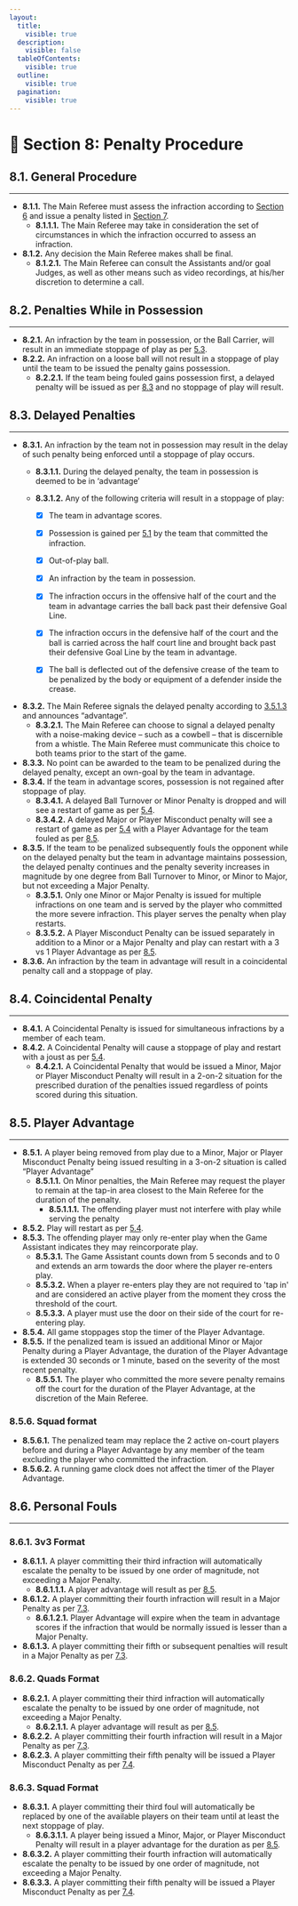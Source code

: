 ```yaml
---
layout:
  title:
    visible: true
  description:
    visible: false
  tableOfContents:
    visible: true
  outline:
    visible: true
  pagination:
    visible: true
---
```


# 📣 Section 8: Penalty Procedure

## **8.1. General Procedure**&#x20;

***

* **8.1.1.** The Main Referee must assess the infraction according to [Section 6](section-6-infractions.md) and issue a penalty listed in [Section 7](section-7-penalties.md).&#x20;
  * **8.1.1.1.** The Main Referee may take in consideration the set of circumstances in which the infraction occurred to assess an infraction.&#x20;
* **8.1.2.** Any decision the Main Referee makes shall be final.&#x20;
  * **8.1.2.1.** The Main Referee can consult the Assistants and/or goal Judges, as well as other means such as video recordings, at his/her discretion to determine a call.&#x20;

## **8.2. Penalties While in Possession**

***

* **8.2.1.** An infraction by the team in possession, or the Ball Carrier, will result in an immediate stoppage of play as per [5.3](section-5-game-mechanics.md#id-5.3.-stoppage-of-play).&#x20;
* **8.2.2.** An infraction on a loose ball will not result in a stoppage of play until the team to be issued the penalty gains possession.&#x20;
  * **8.2.2.1.** If the team being fouled gains possession first, a delayed penalty will be issued as per [8.3](section-8-penalty-procedure.md#id-8.3.-delayed-penalties) and no stoppage of play will result.

## **8.3. Delayed Penalties**&#x20;

***

* **8.3.1.** An infraction by the team not in possession may result in the delay of such penalty being enforced until a stoppage of play occurs.&#x20;
  * **8.3.1.1.** During the delayed penalty, the team in possession is deemed to be in ‘advantage’&#x20;
  *   **8.3.1.2.** Any of the following criteria will result in a stoppage of play:

      * [x] The team in advantage scores.
      * [x] Possession is gained per [5.1](section-5-game-mechanics.md#id-5.1.-start-of-the-game) by the team that committed the infraction.
      * [x] Out-of-play ball.
      * [x] An infraction by the team in possession.
      * [x] The infraction occurs in the offensive half of the court and the team in advantage carries the ball back past their defensive Goal Line.
      * [x] The infraction occurs in the defensive half of the court and the ball is carried across the half court line and brought back past their defensive Goal Line by the team in advantage.
      * [x] The ball is deflected out of the defensive crease of the team to be penalized by the body or equipment of a defender inside the crease.&#x20;


* **8.3.2.** The Main Referee signals the delayed penalty according to [3.5.1.3](section-3-game-officials.md#id-3.5.1.-main-referee) and announces “advantage”.&#x20;
  * **8.3.2.1.** The Main Referee can choose to signal a delayed penalty with a noise-making device – such as a cowbell – that is discernible from a whistle. The Main Referee must communicate this choice to both teams prior to the start of the game.&#x20;
* **8.3.3.** No point can be awarded to the team to be penalized during the delayed penalty, except an own-goal by the team in advantage.&#x20;
* **8.3.4.** If the team in advantage scores, possession is not regained after stoppage of play.&#x20;
  * **8.3.4.1.** A delayed Ball Turnover or Minor Penalty is dropped and will see a restart of game as per [5.4](section-5-game-mechanics.md#id-5.4.-restart-of-play).&#x20;
  * **8.3.4.2.** A delayed Major or Player Misconduct penalty will see a restart of game as per [5.4](section-5-game-mechanics.md#id-5.4.-restart-of-play) with a Player Advantage for the team fouled as per [8.5](section-8-penalty-procedure.md#id-8.5.-player-advantage).
* **8.3.5.** If the team to be penalized subsequently fouls the opponent while on the delayed penalty but the team in advantage maintains possession, the delayed penalty continues and the penalty severity increases in magnitude by one degree from Ball Turnover to Minor, or Minor to Major, but not exceeding a Major Penalty.&#x20;
  * **8.3.5.1.** Only one Minor or Major Penalty is issued for multiple infractions on one team and is served by the player who committed the more severe infraction. This player serves the penalty when play restarts.&#x20;
  * **8.3.5.2.** A Player Misconduct Penalty can be issued separately in addition to a Minor or a Major Penalty and play can restart with a 3 vs 1 Player Advantage as per [8.5](section-8-penalty-procedure.md#id-8.5.-player-advantage).&#x20;
* **8.3.6.** An infraction by the team in advantage will result in a coincidental penalty call and a stoppage of play.

## **8.4. Coincidental Penalty**&#x20;

***

* **8.4.1.** A Coincidental Penalty is issued for simultaneous infractions by a member of each team.&#x20;
* **8.4.2.** A Coincidental Penalty will cause a stoppage of play and restart with a joust as per [5.4](section-5-game-mechanics.md#id-5.4.-restart-of-play).&#x20;
  * **8.4.2.1.** A Coincidental Penalty that would be issued a Minor, Major or Player Misconduct Penalty will result in a 2-on-2 situation for the prescribed duration of the penalties issued regardless of points scored during this situation.

## **8.5. Player Advantage**&#x20;

***

* **8.5.1.** A player being removed from play due to a Minor, Major or Player Misconduct Penalty being issued resulting in a 3-on-2 situation is called “Player Advantage”&#x20;
  * **8.5.1.1.** On Minor penalties, the Main Referee may request the player to remain at the tap-in area closest to the Main Referee for the duration of the penalty.&#x20;
    * **8.5.1.1.1.** The offending player must not interfere with play while serving the penalty&#x20;
* **8.5.2.** Play will restart as per [5.4](section-5-game-mechanics.md#id-5.4.-restart-of-play).&#x20;
* **8.5.3.** The offending player may only re-enter play when the Game Assistant indicates they may reincorporate play.&#x20;
  * **8.5.3.1.** The Game Assistant counts down from 5 seconds and to 0 and extends an arm towards the door where the player re-enters play.&#x20;
  * **8.5.3.2.** When a player re-enters play they are not required to 'tap in' and are considered an active player from the moment they cross the threshold of the court.&#x20;
  * **8.5.3.3.** A player must use the door on their side of the court for re-entering play.&#x20;
* **8.5.4.** All game stoppages stop the timer of the Player Advantage.&#x20;
* **8.5.5.** If the penalized team is issued an additional Minor or Major Penalty during a Player Advantage, the duration of the Player Advantage is extended 30 seconds or 1 minute, based on the severity of the most recent penalty.&#x20;
  * **8.5.5.1.** The player who committed the more severe penalty remains off the court for the duration of the Player Advantage, at the discretion of the Main Referee.&#x20;

### **8.5.6. Squad format**&#x20;

* **8.5.6.1.** The penalized team may replace the 2 active on-court players before and during a Player Advantage by any member of the team excluding the player who committed the infraction.&#x20;
* **8.5.6.2.** A running game clock does not affect the timer of the Player Advantage.

## **8.6. Personal Fouls**

***

### **8.6.1. 3v3 Format**&#x20;

* **8.6.1.1.** A player committing their third infraction will automatically escalate the penalty to be issued by one order of magnitude, not exceeding a Major Penalty.
  * **8.6.1.1.1.** A player advantage will result as per [8.5](section-8-penalty-procedure.md#id-8.5.-player-advantage).&#x20;
* **8.6.1.2.** A player committing their fourth infraction will result in a Major Penalty as per [7.3](section-7-penalties.md#id-7.3.-major-penalty).&#x20;
  * **8.6.1.2.1.** Player Advantage will expire when the team in advantage scores if the infraction that would be normally issued is lesser than a Major Penalty.&#x20;
* **8.6.1.3.** A player committing their fifth or subsequent penalties will result in a Major Penalty as per [7.3](section-7-penalties.md#id-7.3.-major-penalty).&#x20;

### **8.6.2. Quads Format**&#x20;

* **8.6.2.1.** A player committing their third infraction will automatically escalate the penalty to be issued by one order of magnitude, not exceeding a Major Penalty.&#x20;
  * **8.6.2.1.1.** A player advantage will result as per [8.5](section-8-penalty-procedure.md#id-8.5.-player-advantage).&#x20;
* **8.6.2.2.** A player committing their fourth infraction will result in a Major Penalty as per [7.3](section-7-penalties.md#id-7.3.-major-penalty).&#x20;
* **8.6.2.3.** A player committing their fifth penalty will be issued a Player Misconduct Penalty as per [7.4](section-7-penalties.md#id-7.4.-player-misconduct).&#x20;

### **8.6.3. Squad Format**&#x20;

* **8.6.3.1.** A player committing their third foul will automatically be replaced by one of the available players on their team until at least the next stoppage of play.&#x20;
  * **8.6.3.1.1.** A player being issued a Minor, Major, or Player Misconduct Penalty will result in a player advantage for the duration as per [8.5](section-8-penalty-procedure.md#id-8.5.-player-advantage).&#x20;
* **8.6.3.2.** A player committing their fourth infraction will automatically escalate the penalty to be issued by one order of magnitude, not exceeding a Major Penalty.&#x20;
* **8.6.3.3.** A player committing their fifth penalty will be issued a Player Misconduct Penalty as per [7.4](section-7-penalties.md#id-7.4.-player-misconduct).


